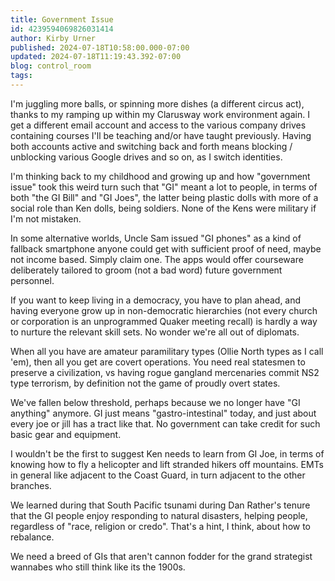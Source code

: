 ```yaml
---
title: Government Issue
id: 4239594069826031414
author: Kirby Urner
published: 2024-07-18T10:58:00.000-07:00
updated: 2024-07-18T11:19:43.392-07:00
blog: control_room
tags: 
---
```


I'm juggling more balls, or spinning more dishes (a different circus act), thanks to my ramping up within my Clarusway work environment again. I get a different email account and access to the various company drives containing courses I'll be teaching and/or have taught previously. Having both accounts active and switching back and forth means blocking / unblocking various Google drives and so on, as I switch identities.

I'm thinking back to my childhood and growing up and how "government issue" took this weird turn such that "GI" meant a lot to people, in terms of both "the GI Bill" and "GI Joes", the latter being plastic dolls with more of a social role than Ken dolls, being soldiers. None of the Kens were military if I'm not mistaken.

In some alternative worlds, Uncle Sam issued "GI phones" as a kind of fallback smartphone anyone could get with sufficient proof of need, maybe not income based. Simply claim one. The apps would offer courseware deliberately tailored to groom (not a bad word) future government personnel. 

If you want to keep living in a democracy, you have to plan ahead, and having everyone grow up in non-democratic hierarchies (not every church or corporation is an unprogrammed Quaker meeting recall) is hardly a way to nurture the relevant skill sets. No wonder we're all out of diplomats.  

When all you have are amateur paramilitary types (Ollie North types as I call 'em), then all you get are covert operations. You need real statesmen to preserve a civilization, vs having rogue gangland mercenaries commit NS2 type terrorism, by definition not the game of proudly overt states. 

We've fallen below threshold, perhaps because we no longer have "GI anything" anymore. GI just means "gastro-intestinal" today, and just about every joe or jill has a tract like that. No government can take credit for such basic gear and equipment.

I wouldn't be the first to suggest Ken needs to learn from GI Joe, in terms of knowing how to fly a helicopter and lift stranded hikers off mountains. EMTs in general like adjacent to the Coast Guard, in turn adjacent to the other branches. 

We learned during that South Pacific tsunami during Dan Rather's tenure that the GI people enjoy responding to natural disasters, helping people, regardless of "race, religion or credo". That's a hint, I think, about how to rebalance. 

We need a breed of GIs that aren't cannon fodder for the grand strategist wannabes who still think like its the 1900s.